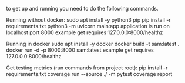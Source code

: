 to get up and running you need to do the following commands.

Running without docker:
    sudo apt install -y python3 pip
    pip install -r requirements.txt
    python3 -m uvicorn main:app
    application is run on localhost port 8000
    example get requires 127.0.0.0:8000/healthz

Running in docker
    sudo apt install -y docker
    docker build -t sam:latest .
    docker run -d -p 8000:8000 sam:latest
    example get requires 127.0.0.0:8000/healthz

Get testing metrics (run commands from project root):
    pip install -r requirements.txt
    coverage run --source ./ -m pytest
    coverage report